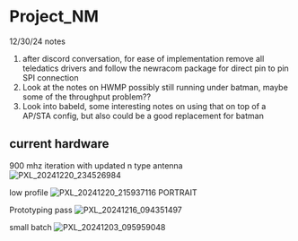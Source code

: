 # Project_NM
12/30/24 notes
1. after discord conversation, for ease of implementation remove all teledatics drivers and follow the newracom package for direct pin to pin SPI connection
2. Look at the notes on HWMP possibly still running under batman, maybe some of the throughput problem??
3. Look into babeld, some interesting notes on using that on top of a AP/STA config, but also could be a good replacement for batman

## current hardware

900 mhz iteration with updated n type antenna
![PXL_20241220_234526984](https://github.com/user-attachments/assets/27e5b868-8f40-4aa4-a98b-324580f52b3d)

low profile
![PXL_20241220_215937116 PORTRAIT](https://github.com/user-attachments/assets/1deb7e1a-f1ad-452d-9af5-347fcd64e857)

Prototyping pass
![PXL_20241216_094351497](https://github.com/user-attachments/assets/c075f5c2-c750-42da-a5d1-a0228b86e255)

small batch
![PXL_20241203_095959048](https://github.com/user-attachments/assets/55f35afa-852e-4dc1-afea-4eb04c9d6343)
